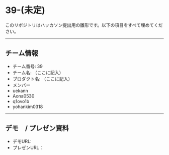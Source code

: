 # 39-(未定)

このリポジトリはハッカソン提出用の雛形です。以下の項目をすべて埋めてください。

---

## チーム情報
- チーム番号: 39
- チーム名: （ここに記入）
- プロダクト名: （ここに記入）
- メンバー
 - uekann
 - Aona0530
 - q1ovo1b
 - yohankim0318

---

## デモ　/ プレゼン資料
- デモURL: 
- プレゼンURL：
